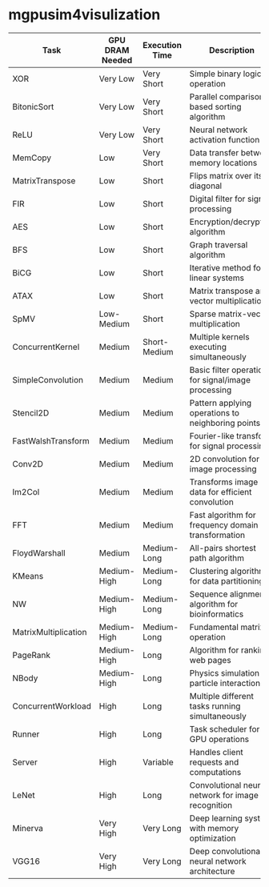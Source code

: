 # mgpusim4visulization

| Task                | GPU DRAM Needed | Execution Time | Description |
|---------------------|-----------------|----------------|-------------|
| XOR                 | Very Low        | Very Short     | Simple binary logical operation |
| BitonicSort         | Very Low        | Very Short     | Parallel comparison-based sorting algorithm |
| ReLU                | Very Low        | Very Short     | Neural network activation function |
| MemCopy             | Low             | Very Short     | Data transfer between memory locations |
| MatrixTranspose     | Low             | Short          | Flips matrix over its diagonal |
| FIR                 | Low             | Short          | Digital filter for signal processing |
| AES                 | Low             | Short          | Encryption/decryption algorithm |
| BFS                 | Low             | Short          | Graph traversal algorithm |
| BiCG                | Low             | Short          | Iterative method for linear systems |
| ATAX                | Low             | Short          | Matrix transpose and vector multiplication |
| SpMV                | Low-Medium      | Short          | Sparse matrix-vector multiplication |
| ConcurrentKernel    | Medium          | Short-Medium   | Multiple kernels executing simultaneously |
| SimpleConvolution   | Medium          | Medium         | Basic filter operation for signal/image processing |
| Stencil2D           | Medium          | Medium         | Pattern applying operations to neighboring points |
| FastWalshTransform  | Medium          | Medium         | Fourier-like transform for signal processing |
| Conv2D              | Medium          | Medium         | 2D convolution for image processing |
| Im2Col              | Medium          | Medium         | Transforms image data for efficient convolution |
| FFT                 | Medium          | Medium         | Fast algorithm for frequency domain transformation |
| FloydWarshall       | Medium          | Medium-Long    | All-pairs shortest path algorithm |
| KMeans              | Medium-High     | Medium-Long    | Clustering algorithm for data partitioning |
| NW                  | Medium-High     | Medium-Long    | Sequence alignment algorithm for bioinformatics |
| MatrixMultiplication | Medium-High    | Medium-Long    | Fundamental matrix operation |
| PageRank            | Medium-High     | Long           | Algorithm for ranking web pages |
| NBody               | Medium-High     | Long           | Physics simulation of particle interactions |
| ConcurrentWorkload  | High            | Long           | Multiple different tasks running simultaneously |
| Runner              | High            | Long           | Task scheduler for GPU operations |
| Server              | High            | Variable       | Handles client requests and computations |
| LeNet               | High            | Long           | Convolutional neural network for image recognition |
| Minerva             | Very High       | Very Long      | Deep learning system with memory optimization |
| VGG16               | Very High       | Very Long      | Deep convolutional neural network architecture |